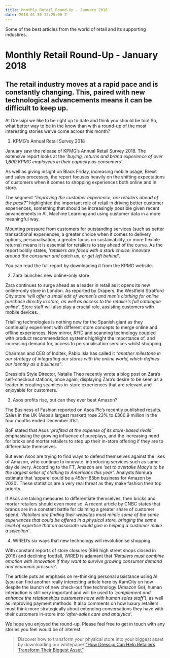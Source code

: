 ```yaml
---
title: Monthly Retail Round-Up - January 2018
date: 2018-01-30 12:25:00 Z
---
```


Some of the best articles from the world of retail and its supporting industires.

# Monthly Retail Round-Up - January 2018

## The retail industry moves at a rapid pace and is constantly changing. This, paired with new technological advancements means it can be difficult to keep up.

At Dressipi we like to be right up to date and think you should be too! So, what better way to be in the know than with a round-up of the most interesting stories we’ve come across this month? 


1) KPMG’s Annual Retail Survey 2018

January saw the release of KPMG’s Annual Retail Survey 2018. The extensive report looks at the *‘buying, returns and brand experience of over 1,600 KPMG employees in their capacity as consumers’*. 

As well as giving insight on Black Friday, increasing mobile usage, Brexit and sales processes, the report focuses heavily on the shifting expectations of customers when it comes to shopping experiences both online and in store. 

The segment *“Improving the customer experience, are retailers ahead of the pack?”* highlighted the important role of retail in driving better customer experiences, something that should be increasingly possible given recent advancements in AI, Machine Learning and using customer data in a more meaningful way.

Mounting pressure from customers for outstanding services (such as better transactional experiences, a greater choice when it comes to delivery options, personalisation, a greater focus on sustainability, or more flexible returns) means it is essential for retailers to stay ahead of the curve. As the report boldly states, *'retailers are faced with a stark choice: innovate around the consumer and catch up, or get left behind'*.

You can read the full report by downloading it from the KPMG website.

2) Zara launches new online-only store

Zara continues to surge ahead as a leader in retail as it opens its new online-only store in London. As reported by Drapers, the Westfield Stratford City store *‘will offer a small edit of women’s and men’s clothing for online purchase directly in store, as well as access to the retailer’s full catalogue online’*. Store staff will also play a crucial role, assisting customers with mobile devices.

Trialling technologies is nothing new for the Spanish giant as they continually experiment with different store concepts to merge online and offline experiences. New mirror, RFID and scanning technology coupled with product recommendation systems highlight the importance of, and increasing demand for, access to personalisation services whilst shopping.

Chairman and CEO of Inditex, Pablo Isla has called it *“another milestone in our strategy of integrating our stores with the online world, which defines our identity as a business”*. 

Dressipi’s Style Director, Natalie Theo recently wrote a blog post on Zara’s self-checkout stations, once again, displaying Zara’s desire to be seen as a leader in creating seamless in-store experiences that are relevant and enjoyable for customers.


3) Asos profits rise, but can they ever beat Amazon?

The Business of Fashion reported on Asos Plc’s recently published results. Sales in the UK (Asos’s largest market) rose 23% to £300.9 million in the four months ended December 31st.

BoF stated that Asos *‘profited at the expense of its store-based rivals’*, emphasising the growing influence of pureplays, and the increasing need for bricks and mortar retailers to step up their in-store offering if they are to differentiate themselves. 

But even Asos are trying to find ways to defend themselves against the likes of Amazon, who continue to innovate, introducing services such as same-day delivery. According to the FT, Amazon are *‘set to overtake Macy’s to be the largest seller of clothing to Americans this year’*. Analysts Nomura estimate that ‘apparel could be a $45bn-$85bn business for Amazon by 2020’.  These statistics are a very real threat as they make fashion their top priority.

If Asos are taking measures to differentiate themselves, then bricks and mortar retailers should even more so. A recent article by CNBC states that brands are in a constant battle for claiming a greater share of customer spend, *‘Retailers are finding their websites must mimic some of the same experiences that could be offered in a physical store, bringing the same level of expertise that an associate would give in helping a customer make a selection’*.



4) WIRED’s six ways that new technology will revolutionise shopping

With constant reports of store closures (896 high street shops closed in 2016) and declining footfall, WIRED is adamant that *‘Retailers must combine emotion with innovation if they want to survive growing consumer demand and economic pressure’*.

The article puts an emphasis on re-thinking personal assistance using AI (you can find another really interesting article here by KamCity on how despite the launch of new check-out free technology (Amazon Go), human interaction is still very important and will be used to *‘complement and enhance the relationships customers have with human sales staff’*), as well as improving payment methods. It also comments on how luxury retailers must think more strategically about extending conversations they have with their customers in-store into *‘after-sales care and analytics*’.

We hope you enjoyed the round-up. Please feel free to get in touch with any stories you feel would be of interest. 

> Discover how to transform your physical store into your biggest asset by downloading our whitepaper [“How Dressipi Can Help Retailers Transform Their Biggest Asset”](https://dressipi.com/downloads/how-dressipi-can-help-retailers-transform-their-biggest-asset-whitepaper/)
